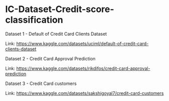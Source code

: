 # IC-Dataset-Credit-score-classification

Dataset 1 - Default of Credit Card Clients Dataset

Link: https://www.kaggle.com/datasets/uciml/default-of-credit-card-clients-dataset

Dataset 2 - Credit Card Approval Prediction

Link: https://www.kaggle.com/datasets/rikdifos/credit-card-approval-prediction

Dataset 3 - Credit Card customers

Link: https://www.kaggle.com/datasets/sakshigoyal7/credit-card-customers
